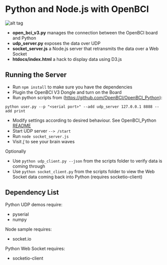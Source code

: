 Python and Node.js with OpenBCI
==============

![alt tag](https://raw.github.com/theRealWardo/Python_OpenBCI/master/architecture.png)

- **open_bci_v3.py** manages the connection between the OpenBCI board and Python
- **udp_server.py** exposes the data over UDP
- **socket_server.js** a Node.js server that retransmits the data over a Web Socket
- **htdocs/index.html** a hack to display data using D3.js

Running the Server
--------------
- Run `npm install` to make sure you have the dependencies
- Plugin the OpenBCI V3 Dongle and turn on the Board
- Run python scripts from (https://github.com/OpenBCI/OpenBCI_Python):

`python user.py --p "<serial port>" --add udp_server 127.0.0.1 8888 --add print`

- Modify settings according to desired behaviour. See OpenBCI_Python [README](https://github.com/OpenBCI/OpenBCI_Python/)
- Start UDP server `--> /start`
- Run `node socket_server.js`
- Visit [/](http://127.0.0.1:8880) to see your brain waves

Optionally 
- Use `python udp_client.py --json` from the scripts folder to verify data is coming through
- Use `python socket_client.py` from the scripts folder to view the Web Socket data coming back into Python (requires socketio-client)

Dependency List
--------------

Python UDP demos require:
- pyserial
- numpy

Node sample requires:
- socket.io

Python Web Socket requires:
- socketio-client
